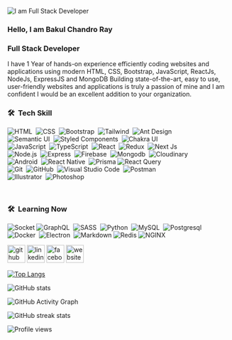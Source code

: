 ![I am Full Stack Developer](https://i.ibb.co/y4qCvVR/mern-stack.png)

### Hello, I am  Bakul Chandro Ray
### Full Stack Developer


I have 1 Year of hands-on experience efficiently coding websites and applications using modern HTML, CSS, Bootstrap, JavaScript, ReactJs, NodeJs, ExpressJS and MongoDB Building state-of-the-art, easy to use, user-friendly websites and applications is truly a passion of mine and I am confident I would be an excellent addition to your organization.


### 🛠 &nbsp;Tech Skill

![HTML](https://img.shields.io/badge/-HTML-05122A?style=flat&logo=HTML5)&nbsp;
![CSS](https://img.shields.io/badge/-CSS-05122A?style=flat&logo=CSS3&logoColor=1572B6)&nbsp;
![Bootstrap](https://img.shields.io/badge/-Bootstrap-05122A?style=flat&logo=bootstrap&logoColor=563D7C)&nbsp;
![Tailwind](https://img.shields.io/badge/-Tailwind%20CSS-05122A?style=flat&logo=tailwind-css)&nbsp;
![Ant Design](https://img.shields.io/badge/-AntDesign-05122A?style=flat&logo=antdesign)&nbsp;\
![Semantic UI](https://img.shields.io/badge/-SemanticUI-05122A?style=flat&logo=semanticuireact)&nbsp;
![Styled Components](https://img.shields.io/badge/-StyledComponents-05122A?style=flat&logo=styled-components)&nbsp;
![Chakra UI](https://img.shields.io/badge/-ChakraUI-05122A?style=flat&logo=chakraui)&nbsp;\
![JavaScript](https://img.shields.io/badge/-JavaScript-05122A?style=flat&logo=javascript)&nbsp;
![TypeScript](https://img.shields.io/badge/-Typescript-05122A?style=flat&logo=typescript)&nbsp;
![React](https://img.shields.io/badge/-React-05122A?style=flat&logo=react)&nbsp;
![Redux](https://img.shields.io/badge/-Redux-05122A?style=flat&logo=redux)&nbsp;
![Next Js](https://img.shields.io/badge/-NextJs-05122A?style=flat&logo=next.js)&nbsp;\
![Node.js](https://img.shields.io/badge/-Node.js-05122A?style=flat&logo=node.js)&nbsp;
![Express](https://img.shields.io/badge/-express.js-05122A?style=flat&logo=express)&nbsp;
![Firebase](https://img.shields.io/badge/-Firebase-05122A?style=flat&logo=firebase)&nbsp;
![Mongodb](https://img.shields.io/badge/-Mongodb-05122A?style=flat&logo=mongodb)&nbsp;
![Cloudinary](https://img.shields.io/badge/-Cloudinary-05122A?style=flat&logo=cloudways)&nbsp;\
![Android](https://img.shields.io/badge/-Android-05122A?style=flat&logo=android)&nbsp;
![React Native](https://img.shields.io/badge/-React%20Native-05122A?style=flat&logo=react)&nbsp;
![Prisma](https://img.shields.io/badge/-prisma-05122A?style=flat&logo=prisma)
![React Query](https://img.shields.io/badge/-Reactquery-05122A?style=flat&logo=reactquery)&nbsp;\
![Git](https://img.shields.io/badge/-Git-05122A?style=flat&logo=git)&nbsp;
![GitHub](https://img.shields.io/badge/-GitHub-05122A?style=flat&logo=github)&nbsp;
![Visual Studio Code](https://img.shields.io/badge/-Visual%20Studio%20Code-05122A?style=flat&logo=visual-studio-code&logoColor=007ACC)&nbsp;
![Postman](https://img.shields.io/badge/-Postman-05122A?style=flat&logo=postman)&nbsp;\
![Illustrator](https://img.shields.io/badge/-Illustrator-05122A?style=flat&logo=adobe-illustrator)&nbsp;
![Photoshop](https://img.shields.io/badge/-Photoshop-05122A?style=flat&logo=adobe-photoshop)&nbsp;

<br />

### 🛠 &nbsp;Learning Now
![Socket](https://img.shields.io/badge/-Socket-05122A?style=flat&logo=socket.io)
![GraphQL](https://img.shields.io/badge/-GraphQL-05122A?style=flat&logo=graphql)&nbsp;
![SASS](https://img.shields.io/badge/-SASS-05122A?style=flat&logo=sass)&nbsp;
![Python](https://img.shields.io/badge/-Python-05122A?style=flat&logo=python)&nbsp;
![MySQL](https://img.shields.io/badge/-MySQL-05122A?style=flat&logo=mysql)&nbsp;
![Postgresql](https://img.shields.io/badge/-Postgresql-05122A?style=flat&logo=postgresql)&nbsp;\
![Docker](https://img.shields.io/badge/-Docker-05122A?style=flat&logo=docker)&nbsp;
![Electron](https://img.shields.io/badge/-Electron-05122A?style=flat&logo=electron)&nbsp;
![Markdown](https://img.shields.io/badge/-Markdown-05122A?style=flat&logo=markdown)
![Redis](https://img.shields.io/badge/-Redis-05122A?style=flat&logo=redis)
![NGINX](https://img.shields.io/badge/-NGINX-05122A?style=flat&logo=NGINX)

[<img src='https://cdn.jsdelivr.net/npm/simple-icons@3.0.1/icons/github.svg' alt='github' height='40'>](https://github.com/bakul11)  [<img src='https://cdn.jsdelivr.net/npm/simple-icons@3.0.1/icons/linkedin.svg' alt='linkedin' height='40'>](https://www.linkedin.com/in/https://www.linkedin.com/in/bakul-chandro-ray//)  [<img src='https://cdn.jsdelivr.net/npm/simple-icons@3.0.1/icons/facebook.svg' alt='facebook' height='40'>](https://www.facebook.com/https://www.facebook.com/bakulray.ajoy/?_rdc=1&_rdr)  [<img src='https://cdn.jsdelivr.net/npm/simple-icons@3.0.1/icons/icloud.svg' alt='website' height='40'>](https://paindevcoder.web.app/)  

[![Top Langs](https://github-readme-stats.vercel.app/api/top-langs/?username=bakul11)](https://github.com/anuraghazra/github-readme-stats)

![GitHub stats](https://github-readme-stats.vercel.app/api?username=bakul11&show_icons=true&count_private=true)  

![GitHub Activity Graph](https://activity-graph.herokuapp.com/graph?username=bakul11)  

![GitHub streak stats](https://github-readme-streak-stats.herokuapp.com/?user=bakul11)  

![Profile views](https://gpvc.arturio.dev/bakul11)  
